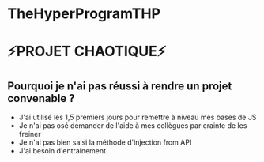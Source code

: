 # TheHyperProgramTHP

<h1>⚡PROJET CHAOTIQUE⚡ </h1>
<h2>Pourquoi je n'ai pas réussi à rendre un projet convenable ?</h2>
<ul>
  <li>J'ai utilisé les 1,5 premiers jours pour remettre à niveau mes bases de JS </li>
  <li>Je n'ai pas osé demander de l'aide à mes collègues par crainte de les freiner</li>
  <li>Je n'ai pas bien saisi la méthode d'injection from API </li>
  <li>J'ai besoin d'entrainement</li>
</ul>
